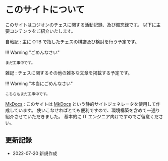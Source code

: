 # このサイトについて

このサイトはコジオンのチェスに関する活動記録、及び備忘録です。
以下に主要コンテンツをご紹介いたします。

自戦記
:   主に OTB で指したチェスの棋譜及び検討を行う予定です。

!!! Warning "ごめんなさい"

    まだ工事中です。

雑記
:   チェスに関するその他の雑多な文章を掲載する予定です。

!!! Warning "本当にごめんなさい"

    こちらもまだ工事中です。

[MkDocs](mkdocs/001.md)
:   このサイトは [MkDocs](https://www.mkdocs.org/) という静的サイトジェネレータを使用して作成しています。
使いこなせればとても便利ですので、環境構築を含めて一通り紹介させていただきました。
基本的に IT エンジニア向けですのでご留意ください。

## 更新記録

* 2022-07-20 新規作成